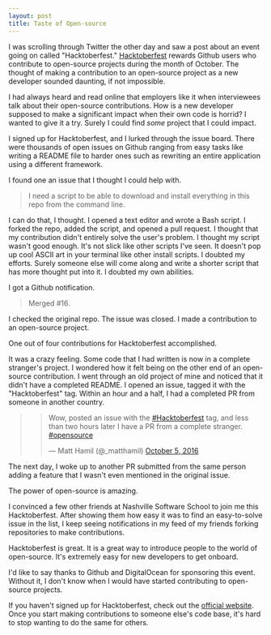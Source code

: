 ```yaml
---
layout: post
title: Taste of Open-source
---
```


I was scrolling through Twitter the other day and saw a post about an event going on called "Hacktoberfest." [Hacktoberfest](https://hacktoberfest.digitalocean.com/) rewards Github users who contribute to open-source projects during the month of October. The thought of making a contribution to an open-source project as a new developer sounded daunting, if not impossible.

I had always heard and read online that employers like it when interviewees talk about their open-source contributions. How is a new developer supposed to make a significant impact when their own code is horrid? I wanted to give it a try. Surely I could find _some_ project that I could impact.

I signed up for Hacktoberfest, and I lurked through the issue board. There were thousands of open issues on Github ranging from easy tasks like writing a README file to harder ones such as rewriting an entire application using a different framework.

I found one an issue that I thought I could help with.

> I need a script to be able to download and install everything in this repo from the command line.

I can do that, I thought. I opened a text editor and wrote a Bash script. I forked the repo, added the script, and opened a pull request. I thought that my contribution didn't entirely solve the user's problem. I thought my script wasn't good enough. It's not slick like other scripts I've seen. It doesn't pop up cool ASCII art in your terminal like other install scripts. I doubted my efforts. Surely someone else will come along and write a shorter script that has more thought put into it. I doubted my own abilities.

I got a Github notification.

> Merged #16.

I checked the original repo. The issue was closed. I made a contribution to an open-source project.

One out of four contributions for Hacktoberfest accomplished.

It was a crazy feeling. Some code that I had written is now in a complete stranger's project. I wondered how it felt being on the other end of an open-source contribution. I went through an old project of mine and noticed that it didn't have a completed README. I opened an issue, tagged it with the "Hacktoberfest" tag. Within an hour and a half, I had a completed PR from someone in another country.

> <blockquote class="twitter-tweet" data-lang="en"><p lang="en" dir="ltr">Wow, posted an issue with the <a href="https://twitter.com/hashtag/Hacktoberfest?src=hash">#Hacktoberfest</a> tag, and less than two hours later I have a PR from a complete stranger. <a href="https://twitter.com/hashtag/opensource?src=hash">#opensource</a></p>&mdash; Matt Hamil (@_matthamil) <a href="https://twitter.com/_matthamil/status/783510881518968833">October 5, 2016</a></blockquote><script async src="//platform.twitter.com/widgets.js" charset="utf-8"></script>

The next day, I woke up to another PR submitted from the same person adding a feature that I wasn't even mentioned in the original issue.

The power of open-source is amazing.

I convinced a few other friends at Nashville Software School to join me this Hacktoberfest. After showing them how easy it was to find an easy-to-solve issue in the list, I keep seeing notifications in my feed of my friends forking repositories to make contributions.

Hacktoberfest is great. It is a great way to introduce people to the world of open-source. It's extremely easy for new developers to get onboard.

I'd like to say thanks to Github and DigitalOcean for sponsoring this event. Without it, I don't know when I would have started contributing to open-source projects.

If you haven't signed up for Hacktoberfest, check out the [official website](https://hacktoberfest.digitalocean.com/). Once you start making contributions to someone else's code base, it's hard to stop wanting to do the same for others.
